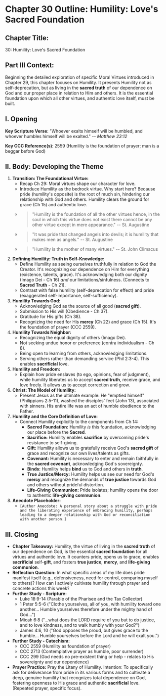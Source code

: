 # Chapter 30 Outline: Humility: Love's Sacred Foundation

## Chapter Title:
30: Humility: Love's Sacred Foundation

## Part III Context:
Beginning the detailed exploration of specific Moral Virtues introduced in Chapter 29, this chapter focuses on Humility. It presents Humility not as self-deprecation, but as living in the **sacred truth** of our dependence on God and our proper place in relation to Him and others. It is the essential foundation upon which all other virtues, and authentic love itself, must be built.

## I. Opening

**Key Scripture Verse**: "Whoever exalts himself will be humbled, and whoever humbles himself will be exalted." -- _Matthew 23:12_

**Key CCC Reference(s)**: 2559 (Humility is the foundation of prayer; man is a beggar before God)

## II. Body: Developing the Theme

1.  **Transition: The Foundational Virtue:**
    *   Recap Ch 29: Moral virtues shape our character for love.
    *   Introduce Humility as the bedrock virtue. Why start here? Because pride (humility's opposite) is the root of much sin, hindering our relationship with God and others. Humility clears the ground for grace (Ch 15) and authentic love.
    *   > "Humility is the foundation of all the other virtues hence, in the soul in which this virtue does not exist there cannot be any other virtue except in mere appearance." -- St. Augustine
    *   > "It was pride that changed angels into devils; it is humility that makes men as angels." -- St. Augustine
    *   > "Humility is the mother of many virtues." -- St. John Climacus
2.  **Defining Humility: Truth in Self-Knowledge:**
    *   Define Humility as seeing ourselves truthfully in relation to God the Creator. It's recognizing our dependence on Him for everything (existence, talents, grace). It's acknowledging both our dignity (Imago Dei - Ch 16) *and* our limitations/sinfulness. (Connects to **Sacred Truth** - Ch 21).
    *   Contrast with false humility (self-deprecation for effect) and pride (exaggerated self-importance, self-sufficiency).
3.  **Humility Towards God:**
    *   Acknowledging God as the source of all good (**sacred gift**).
    *   Submission to His will (Obedience - Ch 37).
    *   Gratitude for His gifts (Ch 38).
    *   Recognizing the need for His **mercy** (Ch 22) and grace (Ch 15). It's the foundation of prayer (CCC 2559).
4.  **Humility Towards Neighbor:**
    *   Recognizing the equal dignity of others (Imago Dei).
    *   Not seeking undue honor or preference (contra individualism - Ch 8).
    *   Being open to learning from others, acknowledging limitations.
    *   Serving others rather than demanding service (Phil 2:3-4). This enables **sacrificial** love.
5.  **Humility and Freedom:**
    *   Explain how pride enslaves (to ego, opinions, fear of judgment), while humility liberates us to accept **sacred truth**, receive grace, and love freely. It allows us to accept correction and grow.
6.  **Christ: The Model of Humility:**
    *   Present Jesus as the ultimate example: He "emptied himself" (Philippians 2:5-11), washed the disciples' feet (John 13), associated with sinners. His entire life was an act of humble obedience to the Father.
7.  **Humility and the Core Definition of Love:**
    *   Connect Humility explicitly to the components from Ch 14:
        *   **Sacred Foundation:** Humility *is* this foundation, acknowledging our place before the **Sacred**.
        *   **Sacrifice:** Humility enables **sacrifice** by overcoming pride's resistance to self-giving.
        *   **Gift:** Humility allows us to gratefully receive God's **sacred gift** of grace and recognize our own lives/talents as gifts.
        *   **Covenant:** Humility is necessary to enter and remain faithfully in the **sacred covenant**, acknowledging God's sovereignty.
        *   **Binds:** Humility helps **bind** us to God and others in **truth**.
        *   **True Justice/Mercy:** Humility helps us see our need for God's **mercy** and recognize the demands of **true justice** towards God and others without prideful distortion.
        *   **Life-Giving Communion:** Pride isolates; humility opens the door to authentic **life-giving communion**.
8.  **Anecdote Placeholder:**
    *   `[Author Anecdote: A personal story about a struggle with pride and the liberating experience of embracing humility, perhaps leading to a deeper relationship with God or reconciliation with another person.]`

## III. Closing

*   **Chapter Takeaway:** Humility, the virtue of living in the **sacred truth** of our dependence on God, is the essential **sacred foundation** for all virtues and authentic love. It counters pride, opens us to grace, enables **sacrificial** self-**gift**, and fosters **true justice**, **mercy**, and **life-giving communion**.
*   **Reflection Question:** In what specific areas of my life does pride manifest itself (e.g., defensiveness, need for control, comparing myself to others)? How can I actively cultivate humility through prayer and concrete actions this week?
*   **Further Study - Scripture:**
    *   Luke 18:9-14 (Parable of the Pharisee and the Tax Collector)
    *   1 Peter 5:5-6 ("Clothe yourselves, all of you, with humility toward one another... Humble yourselves therefore under the mighty hand of God...")
    *   Micah 6:8 ("...what does the LORD require of you but to do justice, and to love kindness, and to walk humbly with your God?")
    *   James 4:6, 10 ("God opposes the proud, but gives grace to the humble... Humble yourselves before the Lord and he will exalt you.")
*   **Further Study - Catechism:**
    *   CCC 2559 (Humility as foundation of prayer)
    *   CCC 2713 (Contemplative prayer as humble, poor surrender)
    *   CCC 299 (God needs no pre-existent thing or help - relates to His sovereignty and our dependence)
*   **Prayer Practice:** Pray the Litany of Humility. Intention: To specifically ask for deliverance from pride in its various forms and to cultivate a deep, genuine humility that recognizes total dependence on God, fostering openness to His grace and authentic **sacrificial** love. (Repeated prayer, specific focus).
